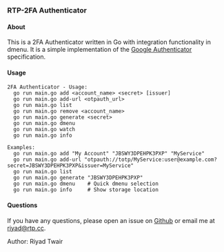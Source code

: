### RTP-2FA Authenticator

#### About

This is a 2FA Authenticator written in Go with integration functionality in dmenu. It is a simple implementation of the [Google Authenticator](https://github.com/google/google-authenticator/wiki/Key-Uri-Format) specification.

#### Usage

```
2FA Authenticator - Usage:
  go run main.go add <account_name> <secret> [issuer]
  go run main.go add-url <otpauth_url>
  go run main.go list
  go run main.go remove <account_name>
  go run main.go generate <secret>
  go run main.go dmenu
  go run main.go watch
  go run main.go info

Examples:
  go run main.go add "My Account" "JBSWY3DPEHPK3PXP" "MyService"
  go run main.go add-url "otpauth://totp/MyService:user@example.com?secret=JBSWY3DPEHPK3PXP&issuer=MyService"
  go run main.go list
  go run main.go generate "JBSWY3DPEHPK3PXP"
  go run main.go dmenu    # Quick dmenu selection
  go run main.go info     # Show storage location
```

#### Questions

If you have any questions, please open an issue on [Github](https://github.com/rtwair/rtp-2fa-authenticator/issues) or email me at riyad@rtp.cc.

Author: Riyad Twair
